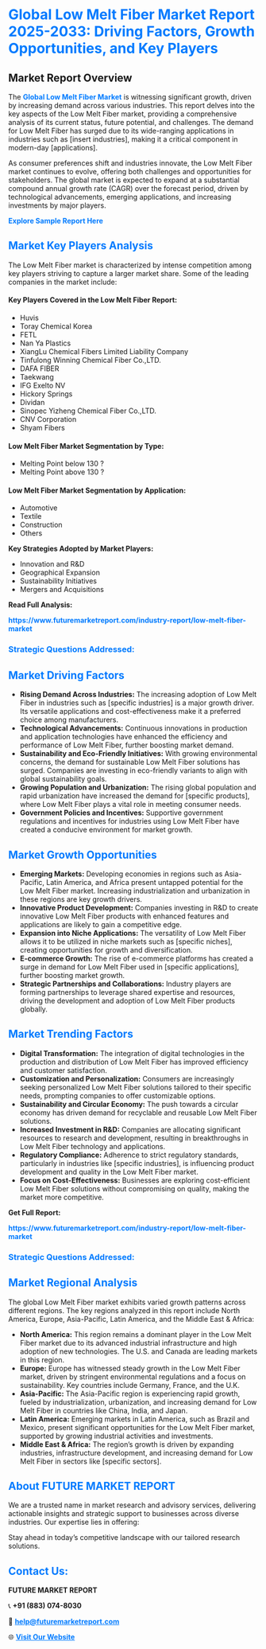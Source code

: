 <h1 style="color: #007BFF;">Global Low Melt Fiber Market Report 2025-2033: Driving Factors, Growth Opportunities, and Key Players</h1>

<section id="overview">
<h2>Market Report Overview</h2>
<p>The <a href="https://www.futuremarketreport.com/industry-report/low-melt-fiber-market" style="color: #007BFF; text-decoration: none;"><strong>Global Low Melt Fiber Market</strong></a> is witnessing significant growth, driven by increasing demand across various industries. This report delves into the key aspects of the Low Melt Fiber market, providing a comprehensive analysis of its current status, future potential, and challenges. The demand for Low Melt Fiber has surged due to its wide-ranging applications in industries such as [insert industries], making it a critical component in modern-day [applications].</p>
<p>As consumer preferences shift and industries innovate, the Low Melt Fiber market continues to evolve, offering both challenges and opportunities for stakeholders. The global market is expected to expand at a substantial compound annual growth rate (CAGR) over the forecast period, driven by technological advancements, emerging applications, and increasing investments by major players.</p>
</section>

<section id="overview">
<p><a href="https://www.futuremarketreport.com/request-sample/reportId=28615" style="color: #007BFF; text-decoration: none;"><strong>Explore Sample Report Here</strong></a></p>
</section>

<section id="key-players">
<h2 style="color: #007BFF;">Market Key Players Analysis</h2>
<p>The Low Melt Fiber market is characterized by intense competition among key players striving to capture a larger market share. Some of the leading companies in the market include:</p>
<h4>Key Players Covered in the Low Melt Fiber Report:</h4>
<ul><li>Huvis</li><li>Toray Chemical Korea</li><li>FETL</li><li>Nan Ya Plastics</li><li>XiangLu Chemical Fibers Limited Liability Company</li><li>Tinfulong Winning Chemical Fiber Co.,LTD.</li><li>DAFA FIBER</li><li>Taekwang</li><li>IFG Exelto NV</li><li>Hickory Springs</li><li>Dividan</li><li>Sinopec Yizheng Chemical Fiber Co.,LTD.</li><li>CNV Corporation</li><li>Shyam Fibers</li></ul>
<h4>Low Melt Fiber Market Segmentation by Type:</h4>
<ul><li>Melting Point below 130 ?</li><li>Melting Point above 130 ?</li></ul>

<h4>Low Melt Fiber Market Segmentation by Application:</h4>
<ul><li>Automotive</li><li>Textile</li><li>Construction</li><li>Others</li></ul>
<p><strong>Key Strategies Adopted by Market Players:</strong></p>
<ul>
<li>Innovation and R&D</li>
<li>Geographical Expansion</li>
<li>Sustainability Initiatives</li>
<li>Mergers and Acquisitions</li>
</ul>
</section>

<section>
<p><strong>Read Full Analysis: </strong></p><a href="https://www.futuremarketreport.com/industry-report/low-melt-fiber-market" style="color: #007BFF; text-decoration: none;"><strong>https://www.futuremarketreport.com/industry-report/low-melt-fiber-market</strong></a>
<h3 style="color: #007BFF;">Strategic Questions Addressed:</h3>
</section>

<section id="driving-factors">
<h2 style="color: #007BFF;">Market Driving Factors</h2>
<ul>
<li><strong>Rising Demand Across Industries:</strong> The increasing adoption of Low Melt Fiber in industries such as [specific industries] is a major growth driver. Its versatile applications and cost-effectiveness make it a preferred choice among manufacturers.</li>
<li><strong>Technological Advancements:</strong> Continuous innovations in production and application technologies have enhanced the efficiency and performance of Low Melt Fiber, further boosting market demand.</li>
<li><strong>Sustainability and Eco-Friendly Initiatives:</strong> With growing environmental concerns, the demand for sustainable Low Melt Fiber solutions has surged. Companies are investing in eco-friendly variants to align with global sustainability goals.</li>
<li><strong>Growing Population and Urbanization:</strong> The rising global population and rapid urbanization have increased the demand for [specific products], where Low Melt Fiber plays a vital role in meeting consumer needs.</li>
<li><strong>Government Policies and Incentives:</strong> Supportive government regulations and incentives for industries using Low Melt Fiber have created a conducive environment for market growth.</li>
</ul>
</section>

<section id="growth-opportunities">
<h2 style="color: #007BFF;">Market Growth Opportunities</h2>
<ul>
<li><strong>Emerging Markets:</strong> Developing economies in regions such as Asia-Pacific, Latin America, and Africa present untapped potential for the Low Melt Fiber market. Increasing industrialization and urbanization in these regions are key growth drivers.</li>
<li><strong>Innovative Product Development:</strong> Companies investing in R&D to create innovative Low Melt Fiber products with enhanced features and applications are likely to gain a competitive edge.</li>
<li><strong>Expansion into Niche Applications:</strong> The versatility of Low Melt Fiber allows it to be utilized in niche markets such as [specific niches], creating opportunities for growth and diversification.</li>
<li><strong>E-commerce Growth:</strong> The rise of e-commerce platforms has created a surge in demand for Low Melt Fiber used in [specific applications], further boosting market growth.</li>
<li><strong>Strategic Partnerships and Collaborations:</strong> Industry players are forming partnerships to leverage shared expertise and resources, driving the development and adoption of Low Melt Fiber products globally.</li>
</ul>
</section>

<section id="trending-factors">
<h2 style="color: #007BFF;">Market Trending Factors</h2>
<ul>
<li><strong>Digital Transformation:</strong> The integration of digital technologies in the production and distribution of Low Melt Fiber has improved efficiency and customer satisfaction.</li>
<li><strong>Customization and Personalization:</strong> Consumers are increasingly seeking personalized Low Melt Fiber solutions tailored to their specific needs, prompting companies to offer customizable options.</li>
<li><strong>Sustainability and Circular Economy:</strong> The push towards a circular economy has driven demand for recyclable and reusable Low Melt Fiber solutions.</li>
<li><strong>Increased Investment in R&D:</strong> Companies are allocating significant resources to research and development, resulting in breakthroughs in Low Melt Fiber technology and applications.</li>
<li><strong>Regulatory Compliance:</strong> Adherence to strict regulatory standards, particularly in industries like [specific industries], is influencing product development and quality in the Low Melt Fiber market.</li>
<li><strong>Focus on Cost-Effectiveness:</strong> Businesses are exploring cost-efficient Low Melt Fiber solutions without compromising on quality, making the market more competitive.</li>
</ul>
</section>

<section>
<p><strong>Get Full Report: </strong></p><a href="https://www.futuremarketreport.com/industry-report/low-melt-fiber-market" style="color: #007BFF; text-decoration: none;"><strong>https://www.futuremarketreport.com/industry-report/low-melt-fiber-market</strong></a>
<h3 style="color: #007BFF;">Strategic Questions Addressed:</h3>
</section>


<section id="regional-analysis">
<h2 style="color: #007BFF;">Market Regional Analysis</h2>
<p>The global Low Melt Fiber market exhibits varied growth patterns across different regions. The key regions analyzed in this report include North America, Europe, Asia-Pacific, Latin America, and the Middle East & Africa:</p>
<ul>
<li><strong>North America:</strong> This region remains a dominant player in the Low Melt Fiber market due to its advanced industrial infrastructure and high adoption of new technologies. The U.S. and Canada are leading markets in this region.</li>
<li><strong>Europe:</strong> Europe has witnessed steady growth in the Low Melt Fiber market, driven by stringent environmental regulations and a focus on sustainability. Key countries include Germany, France, and the U.K.</li>
<li><strong>Asia-Pacific:</strong> The Asia-Pacific region is experiencing rapid growth, fueled by industrialization, urbanization, and increasing demand for Low Melt Fiber in countries like China, India, and Japan.</li>
<li><strong>Latin America:</strong> Emerging markets in Latin America, such as Brazil and Mexico, present significant opportunities for the Low Melt Fiber market, supported by growing industrial activities and investments.</li>
<li><strong>Middle East & Africa:</strong> The region’s growth is driven by expanding industries, infrastructure development, and increasing demand for Low Melt Fiber in sectors like [specific sectors].</li>
</ul>
</section>

<footer>
<h2 style="color: #007BFF;">About FUTURE MARKET REPORT</h2>
<p>We are a trusted name in market research and advisory services, delivering actionable insights and strategic support to businesses across diverse industries. Our expertise lies in offering:</p>

<p>Stay ahead in today’s competitive landscape with our tailored research solutions.</p>

<h2 style="color: #007BFF;">Contact Us:</h2>
<p><strong>FUTURE MARKET REPORT</strong></p>
<p>📞 <strong>+91 (883) 074-8030</strong></p>
<p>📧 <strong><a href="mailto:help@futuremarketreport.com" style="color: #007BFF;">help@futuremarketreport.com</a></strong></p>
<p>🌐 <strong><a href="https://www.futuremarketreport.com/" style="color: #007BFF;">Visit Our Website</a></strong></p>
</footer>